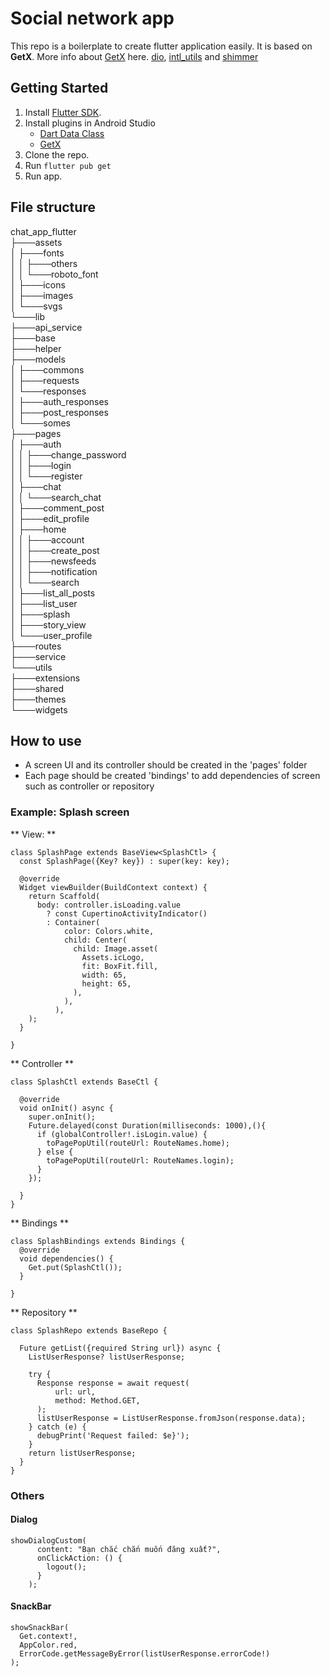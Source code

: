 # Social network app

This repo is a boilerplate to create flutter application easily. It is based on **GetX**. More info about [GetX](https://pub.dev/packages/get) here. [dio](https://pub.dev/packages/dio), [intl_utils](https://pub.dev/packages/intl_utils) and [shimmer](https://pub.dev/packages/shimmer)

## Getting Started

1. Install [Flutter SDK](https://flutter.dev/docs/get-started/install).
2. Install plugins in Android Studio
    * [Dart Data Class](https://plugins.jetbrains.com/plugin/12429-dart-data-class)
    * [GetX](https://plugins.jetbrains.com/plugin/15919-getx)
3. Clone the repo.
4. Run `flutter pub get`
5. Run app.

## File structure

chat_app_flutter<br />
├───assets<br />
│   ├───fonts<br />
│   │   ├───others<br />
│   │   └───roboto_font<br />
│   ├───icons<br />
│   ├───images<br />
│   └───svgs<br />
└───lib<br />
├───api_service<br />
├───base<br />
├───helper<br />
├───models<br />
│   ├───commons<br />
│   ├───requests<br />
│   └───responses<br />
│       ├───auth_responses<br />
│       ├───post_responses<br />
│       └───somes<br />
├───pages<br />
│   ├───auth<br />
│   │   ├───change_password<br />
│   │   ├───login<br />
│   │   └───register<br />
│   ├───chat<br />
│   │   └───search_chat<br />
│   ├───comment_post<br />
│   ├───edit_profile<br />
│   ├───home<br />
│   │   ├───account<br />
│   │   ├───create_post<br />
│   │   ├───newsfeeds<br />
│   │   ├───notification<br />
│   │   └───search<br />
│   ├───list_all_posts<br />
│   ├───list_user<br />
│   ├───splash<br />
│   ├───story_view<br />
│   └───user_profile<br />
├───routes<br />
├───service<br />
└───utils<br />
├───extensions<br />
├───shared<br />
├───themes<br />
└───widgets

## How to use
- A screen UI and its controller should be created in the 'pages' folder
- Each page should be created 'bindings' to add dependencies of screen such as controller or repository

### Example: Splash screen

** View: **
```java=
class SplashPage extends BaseView<SplashCtl> {
  const SplashPage({Key? key}) : super(key: key);

  @override
  Widget viewBuilder(BuildContext context) {
    return Scaffold(
      body: controller.isLoading.value
        ? const CupertinoActivityIndicator()
        : Container(
            color: Colors.white,
            child: Center(
              child: Image.asset(
                Assets.icLogo,
                fit: BoxFit.fill,
                width: 65,
                height: 65,
              ),
            ),
          ),
    );
  }

}
```

** Controller **
```java=
class SplashCtl extends BaseCtl {

  @override
  void onInit() async {
    super.onInit();
    Future.delayed(const Duration(milliseconds: 1000),(){
      if (globalController!.isLogin.value) {
        toPagePopUtil(routeUrl: RouteNames.home);
      } else {
        toPagePopUtil(routeUrl: RouteNames.login);
      }
    });

  }
}
```

** Bindings **
```java=
class SplashBindings extends Bindings {
  @override
  void dependencies() {
    Get.put(SplashCtl());
  }

}
```

** Repository **
```java=
class SplashRepo extends BaseRepo {

  Future getList({required String url}) async {
    ListUserResponse? listUserResponse;

    try {
      Response response = await request(
          url: url,
          method: Method.GET,
      );
      listUserResponse = ListUserResponse.fromJson(response.data);
    } catch (e) {
      debugPrint('Request failed: $e}');
    }
    return listUserResponse;
  }
}
```

### Others

#### Dialog
```java=
showDialogCustom(
      content: "Bạn chắc chắn muốn đăng xuất?",
      onClickAction: () {
        logout();
      }
    );
```

#### SnackBar
```java=
showSnackBar(
  Get.context!,
  AppColor.red,
  ErrorCode.getMessageByError(listUserResponse.errorCode!)
);
```
